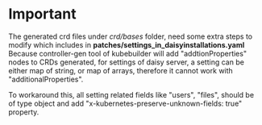 # Important
The generated crd files under _crd/bases_ folder, need some extra steps to modify which includes in **patches/settings_in_daisyinstallations.yaml** 
Because controller-gen tool of kubebuilder will add "addtionProperties" nodes to CRDs generated, for settings of daisy server, a setting can be either map of string, or map of arrays, therefore it cannot work with "additionalProperties". 

To workaround this, all setting related fields like "users", "files", should be of type object 
and add "x-kubernetes-preserve-unknown-fields: true" property.